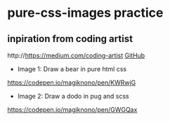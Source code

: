 # pure-css-images practice

## inpiration from coding artist 

http://https://medium.com/coding-artist
[GitHub](https://medium.com/coding-artist)


* Image 1: Draw a bear in pure html css

https://codepen.io/magiknono/pen/KWRwjG

* Image 2: Draw a dodo in pug and scss

https://codepen.io/magiknono/pen/GWGQax
